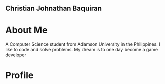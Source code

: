 ## Christian Johnathan Baquiran

# About Me

A Computer Science student from Adamson University in the Philippines. 
I like to code and solve problems. 
My dream is to one day become a game developer

# Profile

[github profile]:(https://github.com/CyjKun)
